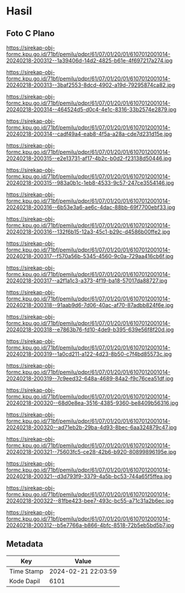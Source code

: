 # Hasil

## Foto C Plano

https://sirekap-obj-formc.kpu.go.id/71bf/pemilu/pdpr/61/07/01/20/01/6107012001014-20240218-200312--1a39406d-14d2-4825-b61e-4f697217a274.jpg

https://sirekap-obj-formc.kpu.go.id/71bf/pemilu/pdpr/61/07/01/20/01/6107012001014-20240218-200313--3baf2553-8dcd-4902-a19d-79295874ca82.jpg

https://sirekap-obj-formc.kpu.go.id/71bf/pemilu/pdpr/61/07/01/20/01/6107012001014-20240218-200314--464524d5-d0c4-4e1c-8316-33b2574e2879.jpg

https://sirekap-obj-formc.kpu.go.id/71bf/pemilu/pdpr/61/07/01/20/01/6107012001014-20240218-200314--cadf49a4-eab8-4f5a-a28a-cde7d231d15e.jpg

https://sirekap-obj-formc.kpu.go.id/71bf/pemilu/pdpr/61/07/01/20/01/6107012001014-20240218-200315--e2e13731-af17-4b2c-b0d2-f23138d50446.jpg

https://sirekap-obj-formc.kpu.go.id/71bf/pemilu/pdpr/61/07/01/20/01/6107012001014-20240218-200315--983a0b1c-1eb8-4533-9c57-247ce3554146.jpg

https://sirekap-obj-formc.kpu.go.id/71bf/pemilu/pdpr/61/07/01/20/01/6107012001014-20240218-200316--6b53e3a6-ae6c-4dac-88bb-69f7700ebf33.jpg

https://sirekap-obj-formc.kpu.go.id/71bf/pemilu/pdpr/61/07/01/20/01/6107012001014-20240218-200316--132f6b15-12a3-45c1-b29c-d4586b00ffe2.jpg

https://sirekap-obj-formc.kpu.go.id/71bf/pemilu/pdpr/61/07/01/20/01/6107012001014-20240218-200317--f570a56b-5345-4560-9c0a-729aa416cb6f.jpg

https://sirekap-obj-formc.kpu.go.id/71bf/pemilu/pdpr/61/07/01/20/01/6107012001014-20240218-200317--a2f1a1c3-a373-4f19-ba18-57017da88727.jpg

https://sirekap-obj-formc.kpu.go.id/71bf/pemilu/pdpr/61/07/01/20/01/6107012001014-20240218-200318--91aab9d6-7d06-40ac-af70-87adbb824f6e.jpg

https://sirekap-obj-formc.kpu.go.id/71bf/pemilu/pdpr/61/07/01/20/01/6107012001014-20240218-200318--e7863b76-fd10-4de9-b395-639e56f8f20d.jpg

https://sirekap-obj-formc.kpu.go.id/71bf/pemilu/pdpr/61/07/01/20/01/6107012001014-20240218-200319--1a0cd211-a122-4d23-8b50-c7f4bd85573c.jpg

https://sirekap-obj-formc.kpu.go.id/71bf/pemilu/pdpr/61/07/01/20/01/6107012001014-20240218-200319--7c9eed32-648a-4689-84a2-f9c76cea51df.jpg

https://sirekap-obj-formc.kpu.go.id/71bf/pemilu/pdpr/61/07/01/20/01/6107012001014-20240218-200320--68d0e8ea-3516-4385-9360-be8409b56316.jpg

https://sirekap-obj-formc.kpu.go.id/71bf/pemilu/pdpr/61/07/01/20/01/6107012001014-20240218-200320--ad71eb2b-29ba-4d93-8bec-6aa324879c47.jpg

https://sirekap-obj-formc.kpu.go.id/71bf/pemilu/pdpr/61/07/01/20/01/6107012001014-20240218-200321--75603fc5-ce28-42b6-b920-80899896195e.jpg

https://sirekap-obj-formc.kpu.go.id/71bf/pemilu/pdpr/61/07/01/20/01/6107012001014-20240218-200321--d3d793f9-3379-4a5b-bc53-744a65f5ffea.jpg

https://sirekap-obj-formc.kpu.go.id/71bf/pemilu/pdpr/61/07/01/20/01/6107012001014-20240218-200322--81fbe423-bee7-493c-bc55-a71c31a2b6ec.jpg

https://sirekap-obj-formc.kpu.go.id/71bf/pemilu/pdpr/61/07/01/20/01/6107012001014-20240218-200312--b5e7766a-b866-4bfc-8518-72b5eb5bd5b7.jpg


## Metadata

| Key        | Value               |
| ---------- | ------------------- |
| Time Stamp | 2024-02-21 22:03:59 |
| Kode Dapil | 6101                |



